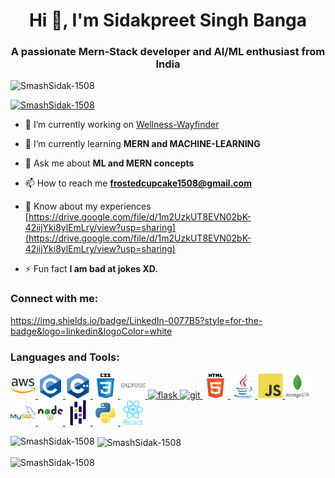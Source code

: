 <h1 align="center">Hi 👋, I'm Sidakpreet Singh Banga</h1>
<h3 align="center">A passionate Mern-Stack developer and AI/ML enthusiast from India</h3>

<p align="left"> <img src="https://komarev.com/ghpvc/?username=SmashSidak-1508&label=Profile%20views&color=0e75b6&style=flat" alt="SmashSidak-1508" /> </p>

<p align="left"> <a href="https://github.com/ryo-ma/github-profile-trophy"><img src="https://github-profile-trophy.vercel.app/?username=SmashSidak-1508" alt="SmashSidak-1508" /></a> </p>

- 🔭 I’m currently working on [Wellness-Wayfinder](https://github.com/SmashSidak-1508/wellness-wayfinder)

- 🌱 I’m currently learning **MERN and MACHINE-LEARNING**

- 💬 Ask me about **ML and MERN concepts**

- 📫 How to reach me **frostedcupcake1508@gmail.com**

- 📄 Know about my experiences [https://drive.google.com/file/d/1m2UzkUT8EVN02bK-42iijYki8ylEmLry/view?usp=sharing](https://drive.google.com/file/d/1m2UzkUT8EVN02bK-42iijYki8ylEmLry/view?usp=sharing)

- ⚡ Fun fact **I am bad at jokes XD.**

<h3 align="left">Connect with me:</h3>
<a href="www.linkedin.com/in/sidakpreet-singh-44b8561b9">https://img.shields.io/badge/LinkedIn-0077B5?style=for-the-badge&logo=linkedin&logoColor=white</a>
<p align="left">
</p>

<h3 align="left">Languages and Tools:</h3>
<p align="left"> <a href="https://aws.amazon.com" target="_blank" rel="noreferrer"> <img src="https://raw.githubusercontent.com/devicons/devicon/master/icons/amazonwebservices/amazonwebservices-original-wordmark.svg" alt="aws" width="40" height="40"/> </a> <a href="https://www.cprogramming.com/" target="_blank" rel="noreferrer"> <img src="https://raw.githubusercontent.com/devicons/devicon/master/icons/c/c-original.svg" alt="c" width="40" height="40"/> </a> <a href="https://www.w3schools.com/cpp/" target="_blank" rel="noreferrer"> <img src="https://raw.githubusercontent.com/devicons/devicon/master/icons/cplusplus/cplusplus-original.svg" alt="cplusplus" width="40" height="40"/> </a> <a href="https://www.w3schools.com/css/" target="_blank" rel="noreferrer"> <img src="https://raw.githubusercontent.com/devicons/devicon/master/icons/css3/css3-original-wordmark.svg" alt="css3" width="40" height="40"/> </a> <a href="https://expressjs.com" target="_blank" rel="noreferrer"> <img src="https://raw.githubusercontent.com/devicons/devicon/master/icons/express/express-original-wordmark.svg" alt="express" width="40" height="40"/> </a> <a href="https://flask.palletsprojects.com/" target="_blank" rel="noreferrer"> <img src="https://www.vectorlogo.zone/logos/pocoo_flask/pocoo_flask-icon.svg" alt="flask" width="40" height="40"/> </a> <a href="https://git-scm.com/" target="_blank" rel="noreferrer"> <img src="https://www.vectorlogo.zone/logos/git-scm/git-scm-icon.svg" alt="git" width="40" height="40"/> </a> <a href="https://www.w3.org/html/" target="_blank" rel="noreferrer"> <img src="https://raw.githubusercontent.com/devicons/devicon/master/icons/html5/html5-original-wordmark.svg" alt="html5" width="40" height="40"/> </a> <a href="https://www.java.com" target="_blank" rel="noreferrer"> <img src="https://raw.githubusercontent.com/devicons/devicon/master/icons/java/java-original.svg" alt="java" width="40" height="40"/> </a> <a href="https://developer.mozilla.org/en-US/docs/Web/JavaScript" target="_blank" rel="noreferrer"> <img src="https://raw.githubusercontent.com/devicons/devicon/master/icons/javascript/javascript-original.svg" alt="javascript" width="40" height="40"/> </a> <a href="https://www.mongodb.com/" target="_blank" rel="noreferrer"> <img src="https://raw.githubusercontent.com/devicons/devicon/master/icons/mongodb/mongodb-original-wordmark.svg" alt="mongodb" width="40" height="40"/> </a> <a href="https://www.mysql.com/" target="_blank" rel="noreferrer"> <img src="https://raw.githubusercontent.com/devicons/devicon/master/icons/mysql/mysql-original-wordmark.svg" alt="mysql" width="40" height="40"/> </a> <a href="https://nodejs.org" target="_blank" rel="noreferrer"> <img src="https://raw.githubusercontent.com/devicons/devicon/master/icons/nodejs/nodejs-original-wordmark.svg" alt="nodejs" width="40" height="40"/> </a> <a href="https://pandas.pydata.org/" target="_blank" rel="noreferrer"> <img src="https://raw.githubusercontent.com/devicons/devicon/2ae2a900d2f041da66e950e4d48052658d850630/icons/pandas/pandas-original.svg" alt="pandas" width="40" height="40"/> </a> <a href="https://www.python.org" target="_blank" rel="noreferrer"> <img src="https://raw.githubusercontent.com/devicons/devicon/master/icons/python/python-original.svg" alt="python" width="40" height="40"/> </a> <a href="https://reactjs.org/" target="_blank" rel="noreferrer"> <img src="https://raw.githubusercontent.com/devicons/devicon/master/icons/react/react-original-wordmark.svg" alt="react" width="40" height="40"/> </a> </p>

<p><img align="left" src="https://github-readme-stats.vercel.app/api/top-langs?username=SmashSidak-1508&show_icons=true&locale=en&layout=compact" alt="SmashSidak-1508" /></p>

<p>&nbsp;<img align="center" src="https://github-readme-stats.vercel.app/api?username=SmashSidak-1508&show_icons=true&locale=en" alt="SmashSidak-1508" /></p>

<p><img align="center" src="https://github-readme-streak-stats.herokuapp.com/?user=SmashSidak-1508&" alt="SmashSidak-1508" /></p>


<!---
SmashSidak-1508/SmashSidak-1508 is a ✨ special ✨ repository because its `README.md` (this file) appears on your GitHub profile.
You can click the Preview link to take a look at your changes.
--->
